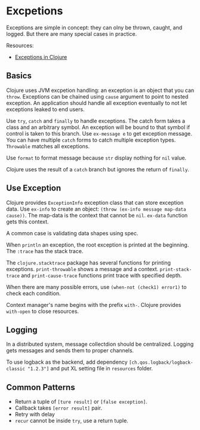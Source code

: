 # Excpetions

Exceptions are simple in concept: they can olny be thrown, caught, and logged. But there are many special cases in practice.

Resources:

- [Exceptions in Clojure](https://grishaev.me/en/clj-book-exceptions/)

## Basics

Clojure uses JVM excpetion handling: an exception is an object that you can `throw`. Exceptions can be chained using `cause` argument to point to nested exception. An application should handle all exception eventually to not let exceptions leaked to end users.

Use `try`, `catch` and `finally` to handle exceptions. The catch form takes a class and an arbitrary symbol. An exception will be bound to that symbol if control is taken to this branch. Use `ex-message e` to get exception message. You can have multiple `catch` forms to catch multiple exception types. `Throwable` matches all exceptions.

Use `format` to format message because `str` display nothing for `nil` value.

Clojure uses the result of a `catch` branch but ignores the return of `finally`.

## Use Exception

Clojure provides `ExceptionInfo` exception class that can store exception data. Use `ex-info` to create an object: `(throw (ex-info message map-data cause))`. The map-data is the context that cannot be `nil`. `ex-data` function gets this context.

A common case is validating data shapes using spec.

When `println` an exception, the root exception is printed at the beginning. The `:trace` has the stack trace.

The `clojure.stacktrace` package has several functions for printing exceptions. `print-throwable` shows a message and a context. `print-stack-trace` and `print-cause-trace` functions print trace with specified depth.

When there are many possible errors, use `(when-not (check1) error1)` to check each condition.

Context manager's name begins with the prefix `with-`. Clojure provides `with-open` to close resources.

## Logging

In a distributed system, message collectdion should be centralized. Logging gets messages and sends them to proper channels.

To use logback as the backend, add dependency `[ch.qos.logback/logback-classic "1.2.3"]` and put XL setting file in `resources` folder.

## Common Patterns

- Return a tuple of `[ture result]` or `[false exception]`.
- Callback takes `[error result]` pair.
- Retry with delay
- `recur` cannot be inside `try`, use a return tuple.
